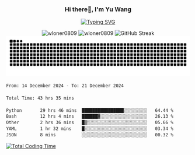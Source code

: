 <h3 align="center">Hi there👋, I'm Yu Wang</h1>

<p align="center"><a href="https://git.io/typing-svg"><img src="https://readme-typing-svg.demolab.com?font=Alex+Brush&size=18&pause=1000&color=716A50&background=6F66FF00&center=true&vCenter=true&width=435&lines=To+love+oneself+is+the+beginning+of+a+lifelong+romance.+%E2%80%94+Oscar+Wilde" alt="Typing SVG" /></a></p>


<p align="center">
 <img src="https://github-readme-stats.vercel.app/api/top-langs?username=wloner0809&show_icons=true&locale=en&layout=compact" alt="wloner0809" height=120 />
 <img src="https://github-readme-stats.vercel.app/api?username=wloner0809&show_icons=true&locale=en" alt="wloner0809" height=120 />
 <img src="https://github-readme-streak-stats.herokuapp.com?user=wloner0809&theme=microsoft" alt="GitHub Streak" height=120 />
 <img src="https://github.com/Wloner0809/Wloner0809/blob/output/github-contribution-grid-snake.svg">
</p>
 
<!--START_SECTION:waka-->

```txt
From: 14 December 2024 - To: 21 December 2024

Total Time: 43 hrs 35 mins

Python       29 hrs 46 mins  ████████████████░░░░░░░░░   64.44 %
Bash         12 hrs 4 mins   ██████▓░░░░░░░░░░░░░░░░░░   26.13 %
Other        2 hrs 36 mins   █▒░░░░░░░░░░░░░░░░░░░░░░░   05.66 %
YAML         1 hr 32 mins    █░░░░░░░░░░░░░░░░░░░░░░░░   03.34 %
JSON         8 mins          ░░░░░░░░░░░░░░░░░░░░░░░░░   00.32 %
```

<!--END_SECTION:waka-->

[![Total Coding Time](https://wakatime.com/badge/user/3b010e91-e8bb-445f-9eac-c8ab5bc30cb6.svg)](https://wakatime.com/@3b010e91-e8bb-445f-9eac-c8ab5bc30cb6)
